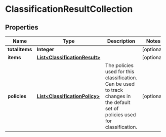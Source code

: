 
# ClassificationResultCollection

## Properties
Name | Type | Description | Notes
------------ | ------------- | ------------- | -------------
**totalItems** | **Integer** |  |  [optional]
**items** | [**List&lt;ClassificationResult&gt;**](ClassificationResult.md) |  |  [optional]
**policies** | [**List&lt;ClassificationPolicy&gt;**](ClassificationPolicy.md) | The policies used for this classification.  Can be used to track changes in the default set of policies used for classification. |  [optional]




